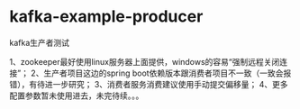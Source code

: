 # kafka-example-producer
kafka生产者测试

1、zookeeper最好使用linux服务器上面提供，windows的容易“强制远程关闭连接”；
2、生产者项目这边的spring boot依赖版本跟消费者项目不一致（一致会报错），有待进一步研究；
3、消费者服务消费建议使用手动提交偏移量；
4、更多配置参数暂未使用进去，未完待续。。。
